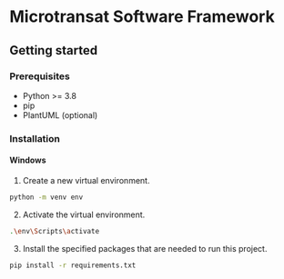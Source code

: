 # Microtransat Software Framework

## Getting started

### Prerequisites

* Python >= 3.8
* pip
* PlantUML (optional)

### Installation

#### Windows
1. Create a new virtual environment.
```bash
python -m venv env
``` 
2. Activate the virtual environment.
```bash
.\env\Scripts\activate
``` 
3. Install the specified packages that are needed to run this project.
```bash
pip install -r requirements.txt
``` 
